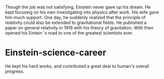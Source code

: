 Though the job was not satisfying, Einstein never gave up his dream. He kept focusing on his own investigating into physics after work. His wife gave him much support. One day, he suddenly realized that the principle of relativity could also be extended to gravitational fields. He published a paper on general relativity in 1916 with his theory of gravitation. With then opened his Eintein 's road to one of the greatest scientists ever. 

# Einstein-science-career
He kept his hard works, and contributed a great deal to human's overall progress. 